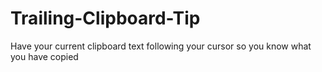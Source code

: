 # Trailing-Clipboard-Tip
Have your current clipboard text following your cursor so you know what you have copied

